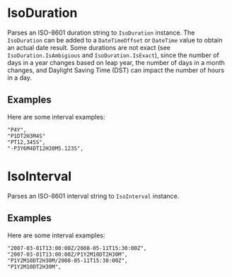 # IsoDuration

Parses an ISO-8601 duration string to `IsoDuration` instance. The `IsoDuration` can be added to a `DateTimeOffset` or `DateTime` value to obtain an actual date result. Some durations are not exact (see `IsoDuration.IsAmbigious` and `IsoDuration.IsExact`), since the number of days in a year changes based on leap year, the number of days in a month changes, and Daylight Saving Time (DST) can impact the number of hours in a day.

## Examples

Here are some interval examples:

```
"P4Y",
"P1DT2H3M4S"
"PT12,345S",
"-P3Y6M4DT12H30M5.123S",
```

# IsoInterval

Parses an ISO-8601 interval string to `IsoInterval` instance.

## Examples

Here are some interval examples:

```
"2007-03-01T13:00:00Z/2008-05-11T15:30:00Z",
"2007-03-01T13:00:00Z/P1Y2M10DT2H30M",
"P1Y2M10DT2H30M/2008-05-11T15:30:00Z",
"P1Y2M10DT2H30M",
```